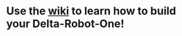 # Use the [wiki](https://github.com/deltarobotone/how_to_build_your_one/wiki) to learn how to build your Delta-Robot-One!
